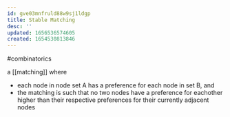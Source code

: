 ```yaml
---
id: gve03mnfruld88w9sj1ldgp
title: Stable Matching
desc: ''
updated: 1656536574605
created: 1654530813846
---
```

#combinatorics 

a [[matching]] where
- each node in node set A has a preference for each node in set B, and
- the matching is such that no two nodes have a preference for eachother higher than their respective preferences for their currently adjacent nodes

